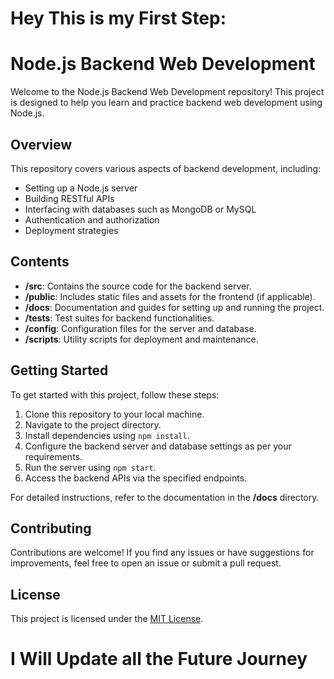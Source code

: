 # Hey This is my First Step: 

# Node.js Backend Web Development

Welcome to the Node.js Backend Web Development repository! This project is designed to help you learn and practice backend web development using Node.js.

## Overview

This repository covers various aspects of backend development, including:

- Setting up a Node.js server
- Building RESTful APIs
- Interfacing with databases such as MongoDB or MySQL
- Authentication and authorization
- Deployment strategies

## Contents

- **/src**: Contains the source code for the backend server.
- **/public**: Includes static files and assets for the frontend (if applicable).
- **/docs**: Documentation and guides for setting up and running the project.
- **/tests**: Test suites for backend functionalities.
- **/config**: Configuration files for the server and database.
- **/scripts**: Utility scripts for deployment and maintenance.

## Getting Started

To get started with this project, follow these steps:

1. Clone this repository to your local machine.
2. Navigate to the project directory.
3. Install dependencies using `npm install`.
4. Configure the backend server and database settings as per your requirements.
5. Run the server using `npm start`.
6. Access the backend APIs via the specified endpoints.

For detailed instructions, refer to the documentation in the **/docs** directory.

## Contributing

Contributions are welcome! If you find any issues or have suggestions for improvements, feel free to open an issue or submit a pull request.

## License

This project is licensed under the [MIT License](LICENSE).

# I Will Update all the Future Journey
